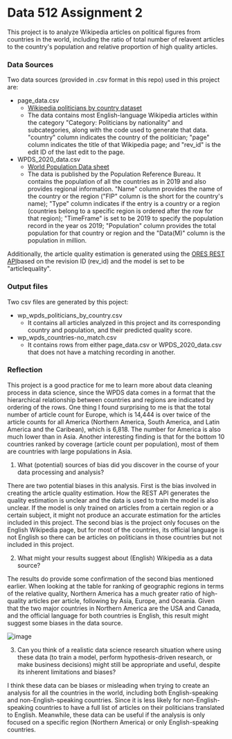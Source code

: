 # Data 512 Assignment 2 


This project is to analyze Wikipedia articles on political figures from countries in the world, including the ratio of total number of relavent articles to the country's population and relative proportion of high quality articles.

### Data Sources
Two data sources (provided in .csv format in this repo) used in this project are:
* page_data.csv
  * [Wikipedia politicians by country dataset](https://figshare.com/articles/dataset/Untitled_Item/5513449)
  * The data contains most English-language Wikipedia articles within the category "Category: Politicians by nationality" and subcategories, along with the code used to generate that data. "country" column indicates the country of the politician; "page" column indicates the title of that Wikipedia page; and "rev_id" is the edit ID of the last edit to the page.
* WPDS_2020_data.csv
  * [World Population Data sheet](https://www.prb.org/international/indicator/population/table/)
  * The data is published by the Population Reference Bureau. It contains the population of all the countries as in 2019 and also provides regional information. "Name" column provides the name of the country or the region ("FIP" column is the short for the country's name); "Type" column indicates if the entry is a country or a region (countries belong to a specific region is ordered after the row for that region); "TimeFrame" is set to be 2019 to specify the population record in the year os 2019; "Population" column provides the total population for that country or region and the "Data(M)" column is the population in million.

Additionally, the article quality estimation is generated using the [ORES REST API](https://ores.wikimedia.org/v3/#!/scoring/get_v3_scores_context_revid_model)based on the revision ID (rev_id) and the model is set to be "articlequality".

### Output files 
Two csv files are generated by this poject:
* wp_wpds_politicians_by_country.csv
  * It contains all articles analyzed in this project and its corresponding country and population, and their predicted quality score.
* wp_wpds_countries-no_match.csv
  * It contains rows from either page_data.csv or WPDS_2020_data.csv that does not have a matching recording in another. 

### Reflection

This project is a good practice for me to learn more about data cleaning process in data science, since the WPDS data comes in a format that the hierarchical relationship between countries and regions are indicated by ordering of the rows. 
One thing I found surprising to me is that the total number of article count for Europe, which is 14,444 is over twice of the article counts for all America (Northern America, South America, and Latin America and the Caribean), which is 6,818. The number for America is also much lower than in Asia. Another interesting finding is that for the bottom 10 countries ranked by coverage (article count per population), most of them are countries with large populations in Asia. 

1. What (potential) sources of bias did you discover in the course of your data processing and analysis?

There are two potential biases in this analysis. First is the bias involved in creating the article quality estimation. How the REST API generates the quality estimation is unclear and the data is used to train the model is also unclear. If the model is only trained on articles from a certain region or a certain subject, it might not produce an accurate estimation for the articles included in this project. The second bias is the project only focuses on the English Wikipedia page, but for most of the countries, its official language is not English so there can be articles on politicians in those countries but not included in this project. 


2. What might your results suggest about (English) Wikipedia as a data source?

The results do provide some confirmation of the second bias mentioned earlier. When looking at the table for ranking of geographic regions in terms of the relative quality, Northern America has a much greater ratio of high-quality articles per article, following by Asia, Europe, and Oceania. Given that the two major countries in Northern America are the USA and Canada, and the official language for both countries is English, this result might suggest some biases in the data source. 

![image](https://user-images.githubusercontent.com/33292688/137208609-4d049b5a-78bb-4a3f-b7b1-69e6c46a14c9.png)


3. Can you think of a realistic data science research situation where using these data (to train a model, perform hypothesis-driven research, or make business decisions) might still be appropriate and useful, despite its inherent limitations and biases?

I think these data can be biases or misleading when trying to create an analysis for all the countries in the world, including both English-speaking and non-English-speaking countries. Since it is less likely for non-English-speaking countries to have a full list of articles on their politicians translated to English. Meanwhile, these data can be useful if the analysis is only focused on a specific region (Northern America) or only English-speaking countries. 

